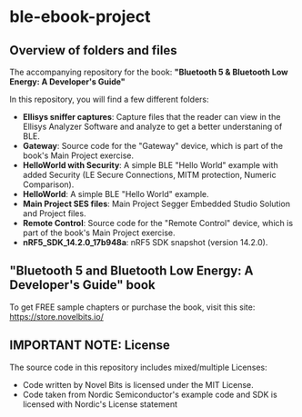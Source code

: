 # ble-ebook-project
## Overview of folders and files
The accompanying repository for the book: **"Bluetooth 5 &amp; Bluetooth Low Energy: A Developer's Guide"**

In this repository, you will find a few different folders:
- **Ellisys sniffer captures**: Capture files that the reader can view in the Ellisys Analyzer Software and analyze to get a better understaning of BLE.
- **Gateway**: Source code for the "Gateway" device, which is part of the book's Main Project exercise.
- **HelloWorld with Security**: A simple BLE "Hello World" example with added Security (LE Secure Connections, MITM protection, Numeric Comparison).
- **HelloWorld**: A simple BLE "Hello World" example.
- **Main Project SES files**: Main Project Segger Embedded Studio Solution and Project files.
- **Remote Control**: Source code for the "Remote Control" device, which is part of the book's Main Project exercise.
- **nRF5_SDK_14.2.0_17b948a**: nRF5 SDK snapshot (version 14.2.0).

## "Bluetooth 5 and Bluetooth Low Energy: A Developer's Guide" book
To get FREE sample chapters or purchase the book, visit this site: https://store.novelbits.io/

## IMPORTANT NOTE: License
The source code in this repository includes mixed/multiple Licenses:
- Code written by Novel Bits is licensed under the MIT License.
- Code taken from Nordic Semiconductor's example code and SDK is licensed with Nordic's License statement
